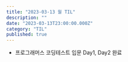 ```yaml
---
title: "2023-03-13 월 TIL"
description: ""
date: "2023-03-13T23:00:00.000Z"
category: "TIL"
published: true
---
```


- 프로그래머스 코딩테스트 입문 Day1, Day2 완료
